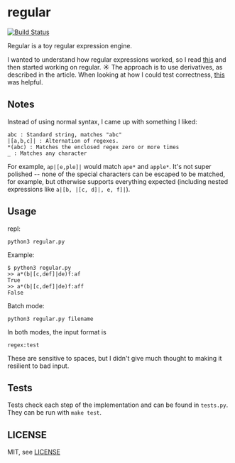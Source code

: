 # regular
[![Build Status](https://travis-ci.org/mtn/regular.png)](https://travis-ci.org/mtn/regular)

Regular is a toy regular expression engine.

I wanted to understand how regular expressions worked, so I read [this](http://dpk.io/dregs/toydregs) and then started working on regular. :sunny: The approach is to use derivatives, as described in the article. When looking at how I could test correctness, [this](https://people.mpi-sws.org/~turon/re-deriv.pdf) was helpful.

## Notes

Instead of using normal syntax, I came up with something I liked:

    abc : Standard string, matches "abc"
    |[a,b,c]| : Alternation of regexes.
    *(abc) : Matches the enclosed regex zero or more times
    _ : Matches any character

For example, `ap|[e,ple]|` would match `ape*` and `apple*`. It's not super polished -- none of the special characters can be escaped to be matched, for example, but otherwise supports everything expected (including nested expressions like `a|[b, |[c, d]|, e, f]|`).

## Usage

repl:

    python3 regular.py

Example:

    $ python3 regular.py
    >> a*(b|[c,def]|de)f:af
    True
    >> a*(b|[c,def]|de)f:aff
    False

Batch mode:

    python3 regular.py filename

In both modes, the input format is

    regex:test

These are sensitive to spaces, but I didn't give much thought to making it resilient to bad input.

## Tests

Tests check each step of the implementation and can be found in `tests.py`. They can be run with `make test`.

## LICENSE

MIT, see [LICENSE](https://github.com/mtn/regular/blob/master/LICENSE)
